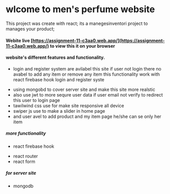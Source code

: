 # wlcome to men's perfume website

This project was create with react; its a manegesinventori project to manages
your product;

#### Webite live [https://assignment-11-c3aa0.web.app/](https://assignment-11-c3aa0.web.app/) to view this it on your browser

#### website's different features and functionality.

- login and register system are avilabel this site if user not login there no
  avabel to add any item or remove any item this functionality work with react
  firebase hook login and register syste

* using mongobd to cover server site and make this site more realstic
* also use jwt to more sequre user data if user email not verify to redirect
  this user to login page
* tawilwind css use for make site responsive all device
* swiper js use to make a slider in home page
* and user avel to add product and my item page he/she can se only her item

##### more functionality

- react firebase hook

* react router
* react form

##### for server site

- mongodb
